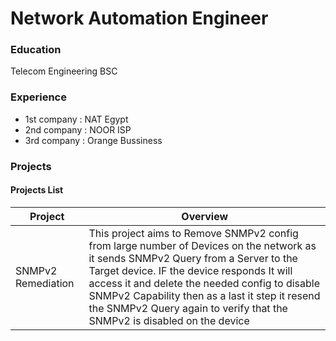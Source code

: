 # Network Automation Engineer

### Education
Telecom Engineering BSC

### Experience
- 1st company : NAT Egypt
- 2nd company : NOOR ISP
- 3rd company : Orange Bussiness

### Projects

#### Projects List

| Project | Overview|
| -------- | ----------------------------------------------------------------|
| SNMPv2 Remediation | This project aims to Remove SNMPv2 config from large number of Devices on the network as it sends SNMPv2 Query from a Server to the Target device. IF the device responds It will access it and delete the needed config to disable SNMPv2 Capability then as a last it step it resend the SNMPv2 Query again to verify that the SNMPv2 is disabled on the device|

